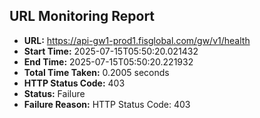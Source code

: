 ## URL Monitoring Report

- **URL:** https://api-gw1-prod1.fisglobal.com/gw/v1/health
- **Start Time:** 2025-07-15T05:50:20.021432
- **End Time:** 2025-07-15T05:50:20.221932
- **Total Time Taken:** 0.2005 seconds
- **HTTP Status Code:** 403
- **Status:** Failure
- **Failure Reason:** HTTP Status Code: 403
